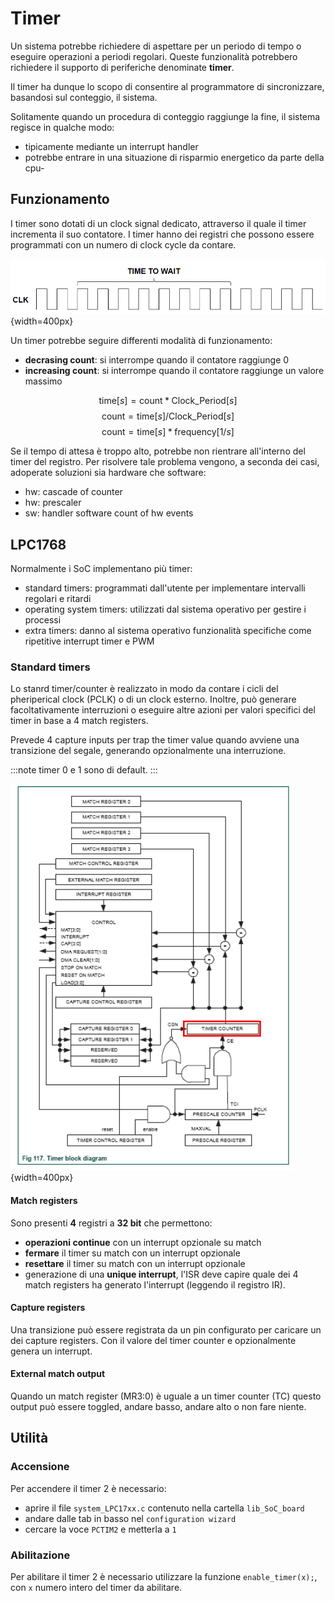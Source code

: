 # Timer

<!-- lezione: 2022 --->

Un sistema potrebbe richiedere di aspettare per un periodo di tempo o eseguire operazioni a periodi regolari. Queste funzionalità potrebbero richiedere il supporto di periferiche denominate **timer**.

Il timer ha dunque lo scopo di consentire al programmatore di sincronizzare, basandosi sul conteggio, il sistema.

Solitamente quando un procedura di conteggio raggiunge la fine, il sistema regisce in qualche modo:

- tipicamente mediante un interrupt handler
- potrebbe entrare in una situazione di risparmio energetico da parte della cpu-

## Funzionamento

I timer sono dotati di un clock signal dedicato, attraverso il quale il timer incrementa il suo contatore. I timer hanno dei registri che possono essere programmati con un numero di clock cycle da contare.

![Clock del timer](../images/15_clk.png){width=400px}

Un timer potrebbe seguire differenti modalità di funzionamento:

- **decrasing count**: si interrompe quando il contatore raggiunge 0
- **increasing count**: si interrompe quando il contatore raggiunge un valore massimo

$$ \text{time}[s] = \text{count} * \text{Clock\_Period}[s] $$
$$ \text{count} = \text{time}[s] / \text{Clock\_Period}[s] $$
$$ \text{count} = \text{time}[s] * \text{frequency}[1/s] $$

Se il tempo di attesa è troppo alto, potrebbe non rientrare all'interno del timer del registro. Per risolvere tale problema vengono, a seconda dei casi, adoperate soluzioni sia hardware che software:

- hw: cascade of counter
- hw: prescaler
- sw: handler software count of hw events

## LPC1768

Normalmente i SoC implementano più timer:

- standard timers: programmati dall'utente per implementare intervalli regolari e ritardi
- operating system timers: utilizzati dal sistema operativo per gestire i processi
- extra timers: danno al sistema operativo funzionalità specifiche come ripetitive interrupt timer e PWM

### Standard timers

Lo stanrd timer/counter è realizzato in modo da contare i cicli del pheriperical clock (PCLK) o di un clock esterno. Inoltre, può generare facoltativamente interruzioni o eseguire altre azioni per valori specifici del timer in base a 4 match registers.

Prevede 4 capture inputs per trap the timer value quando avviene una transizione del segale, generando opzionalmente una interruzione.

:::note
timer 0 e 1 sono di default.
:::

![Standard timers](../images/15_st.png){width=400px}

#### Match registers

Sono presenti **4** registri a **32 bit** che permettono:

- **operazioni continue** con un interrupt opzionale su match
- **fermare** il timer su match con un interrupt opzionale
- **resettare** il timer su match con un interrupt opzionale
- generazione di una **unique interrupt**, l'ISR deve capire quale dei 4 match registers ha generato l'interrupt (leggendo il registro IR).

#### Capture registers

Una transizione può essere registrata da un pin configurato per caricare un dei capture registers. Con il valore del timer counter e opzionalmente genera un interrupt.

#### External match output

Quando un match register (MR3:0) è uguale a un timer counter (TC) questo output può essere toggled, andare basso, andare alto o non fare niente.

<!-- slide mancanti -->

## Utilità

### Accensione

Per accendere il timer 2 è necessario:

- aprire il file `system_LPC17xx.c` contenuto nella cartella `lib_SoC_board`
- andare dalle tab in basso nel `configuration wizard`
- cercare la voce `PCTIM2` e metterla a `1`

### Abilitazione

Per abilitare il timer 2 è necessario utilizzare la funzione `enable_timer(x);`, con `x` numero intero del timer da abilitare.
